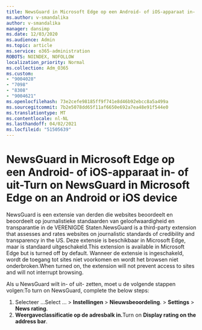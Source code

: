 ```yaml
---
title: NewsGuard in Microsoft Edge op een Android- of iOS-apparaat in- of uit-
ms.author: v-smandalika
author: v-smandalika
manager: dansimp
ms.date: 12/03/2020
ms.audience: Admin
ms.topic: article
ms.service: o365-administration
ROBOTS: NOINDEX, NOFOLLOW
localization_priority: Normal
ms.collection: Adm_O365
ms.custom:
- "9004028"
- "7098"
- "8308"
- "9004621"
ms.openlocfilehash: 73e2cefe98185ff9f741e8d46b92ebcc8a5a499a
ms.sourcegitcommit: 7b2e5078dd65f11af6650e692a7ea48e91f544e0
ms.translationtype: MT
ms.contentlocale: nl-NL
ms.lasthandoff: 04/02/2021
ms.locfileid: "51505639"
---
```

# <a name="turn-on-newsguard-in-microsoft-edge-on-an-android-or-ios-device"></a><span data-ttu-id="8efd8-102">NewsGuard in Microsoft Edge op een Android- of iOS-apparaat in- of uit-</span><span class="sxs-lookup"><span data-stu-id="8efd8-102">Turn on NewsGuard in Microsoft Edge on an Android or iOS device</span></span>

<span data-ttu-id="8efd8-103">NewsGuard is een extensie van derden die websites beoordeelt en beoordeelt op journalistieke standaarden van geloofwaardigheid en transparantie in de VERENIGDE Staten.</span><span class="sxs-lookup"><span data-stu-id="8efd8-103">NewsGuard is a third-party extension that assesses and rates websites on journalistic standards of credibility and transparency in the US.</span></span> <span data-ttu-id="8efd8-104">Deze extensie is beschikbaar in Microsoft Edge, maar is standaard uitgeschakeld.</span><span class="sxs-lookup"><span data-stu-id="8efd8-104">This extension is available in Microsoft Edge but is turned off by default.</span></span> <span data-ttu-id="8efd8-105">Wanneer de extensie is ingeschakeld, wordt de toegang tot sites niet voorkomen en wordt het browsen niet onderbroken.</span><span class="sxs-lookup"><span data-stu-id="8efd8-105">When turned on, the extension will not prevent access to sites and will not interrupt browsing.</span></span>

<span data-ttu-id="8efd8-106">Als u NewsGuard wilt in- of uit- zetten, moet u de volgende stappen volgen:</span><span class="sxs-lookup"><span data-stu-id="8efd8-106">To turn on NewsGuard, complete the below steps:</span></span>
1. <span data-ttu-id="8efd8-107">Selecteer ...</span><span class="sxs-lookup"><span data-stu-id="8efd8-107">Select …</span></span><span data-ttu-id="8efd8-108"> > **Instellingen**  >  **Nieuwsbeoordeling**.</span><span class="sxs-lookup"><span data-stu-id="8efd8-108"> > **Settings** > **News rating**.</span></span>
2. <span data-ttu-id="8efd8-109">**Weergaveclassificatie op de adresbalk in.**</span><span class="sxs-lookup"><span data-stu-id="8efd8-109">Turn on **Display rating on the address bar**.</span></span>